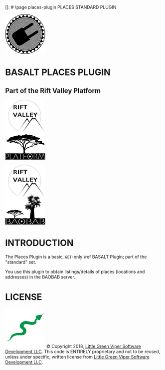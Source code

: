 []: # \page places-plugin PLACES STANDARD PLUGIN

![PLACES PLUGIN](images/BASALT-PLUGIN.png)

BASALT PLACES PLUGIN
====================

Part of the Rift Valley Platform
--------------------------------
![Rift Valley Platform](images/RVPLogo.png)

![BAOBAB Server](images/BAOBABLogo.png)

INTRODUCTION
============

The Places Plugin is a basic, `GET`-only \ref BASALT Plugin; part of the "standard" set.

You use this plugin to obtain listings/details of places (locations and addresses) in the BAOBAB server.

LICENSE
=======

![Little Green Viper Software Development LLC](images/viper.png)
© Copyright 2018, [Little Green Viper Software Development LLC](https://littlegreenviper.com).
This code is ENTIRELY proprietary and not to be reused, unless under specific, written license from [Little Green Viper Software Development LLC](https://littlegreenviper.com).
